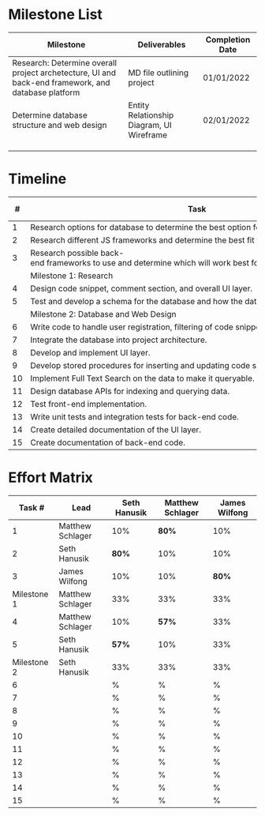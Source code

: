 # Milestone List

| Milestone | Deliverables | Completion Date |
| --------- | ------------ | --------------- |
| Research: Determine overall project archetecture, UI and back-end framework, and database platform  | MD file outlining project | 01/01/2022 |
| Determine database structure and web design | Entity Relationship Diagram, UI Wireframe | 02/01/2022 |
|           |              |                 |
|           |              |                 |
|           |              |                 |


# Timeline

| #  | Task                                                                                              | Start Date | Completion Date |
| -- | ------------------------------------------------------------------------------------------------- | ---------- | --------------- |
| 1  | Research options for database to determine the best option for storing our data.                  | 10/01/2021 | 12/15/2021      |
| 2  | Research different JS frameworks and determine the best fit for the projects needs.               | 10/01/2021 | 12/15/2021      |
| 3  | Research possible back-end frameworks to use and determine which will work best for this project. | 10/01/2021 | 12/15/2021      |
|    | Milestone 1: Research                                                                             | 10/01/2021 | 01/01/2022      |
| 4  | Design code snippet, comment section, and overall UI layer.                                       | TBD        | TBD             |
| 5  | Test and develop a schema for the database and how the data will be structured.                   | TBD        | TBD             |
|    | Milestone 2: Database and Web Design                                                              | 1/01/2021 | 02/01/2022       |
| 6  | Write code to handle user registration, filtering of code snippets, sorting of code snippets.     | TBD        | TBD             |
| 7  | Integrate the database into project architecture.                                                 | TBD        | TBD             |
| 8  | Develop and implement UI layer.                                                                   | TBD        | TBD             |
| 9  | Develop stored procedures for inserting and updating code snippets.                               | TBD        | TBD             |
| 10 | Implement Full Text Search on the data to make it queryable.                                      | TBD        | TBD             |
| 11 | Design database APIs for indexing and querying data.                                              | TBD        | TBD             |
| 12 | Test front-end implementation.                                                                    | TBD        | TBD             |
| 13 | Write unit tests and integration tests for back-end code.                                         | TBD        | TBD             |
| 14 | Create detailed documentation of the UI layer.                                                    | TBD        | TBD             |
| 15 | Create documentation of back-end code.                                                            | TBD        | TBD             |

# Effort Matrix

| Task #       | Lead             | Seth Hanusik | Matthew Schlager | James Wilfong   | 
| ------------ | ---------------- | ------------ | ---------------- | --------------- |
| 1            | Matthew Schlager | 10%          | __80%__          | 10%             |
| 2            | Seth Hanusik     | __80%__      | 10%              | 10%             |
| 3            | James Wilfong    | 10%          | 10%              | __80%__         |
| Milestone 1  | Matthew Schlager | 33%          | 33%              | 33%             |
| 4            | Matthew Schlager | 10%          | __57%__          | 33%             |
| 5            | Seth Hanusik     | __57%__      | 10%              | 33%             |
| Milestone 2  | Seth Hanusik     | 33%          | 33%              | 33%             |
| 6            |                  | %            | %                | %               |
| 7            |                  | %            | %                | %               |
| 8            |                  | %            | %                | %               |
| 9            |                  | %            | %                | %               |
| 10           |                  | %            | %                | %               |
| 11           |                  | %            | %                | %               |
| 12           |                  | %            | %                | %               |
| 13           |                  | %            | %                | %               |
| 14           |                  | %            | %                | %               |
| 15           |                  | %            | %                | %               |


